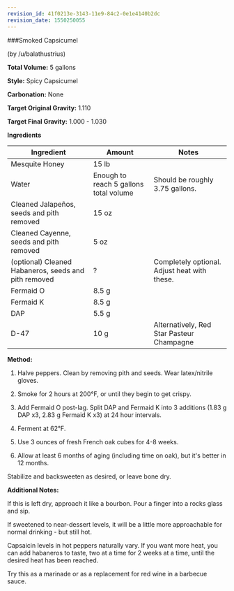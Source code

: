 ```yaml
---
revision_id: 41f0213e-3143-11e9-84c2-0e1e4140b2dc
revision_date: 1550250055
---
```


###Smoked Capsicumel

(by /u/balathustrius)

**Total Volume:** 5 gallons

**Style:** Spicy Capsicumel

**Carbonation:** None

**Target Original Gravity:** 1.110

**Target Final Gravity:** 1.000 - 1.030

**Ingredients**

Ingredient| Amount | Notes
---|---|---
Mesquite Honey| 15 lb |
Water | Enough to reach 5 gallons total volume | Should be roughly 3.75 gallons.
Cleaned Jalapeños, seeds and pith removed | 15 oz | 
Cleaned Cayenne, seeds and pith removed | 5 oz |
(optional) Cleaned Habaneros, seeds and pith removed | ? | Completely optional. Adjust heat with these.
Fermaid O | 8.5 g |
Fermaid K | 8.5 g | 
DAP | 5.5 g | 
D-47 | 10 g | Alternatively, Red Star Pasteur Champagne

**Method:**

1. Halve peppers. Clean by removing pith and seeds. Wear latex/nitrile gloves.

1. Smoke for 2 hours at 200°F, or until they begin to get crispy.

1. Add Fermaid O post-lag. Split DAP and Fermaid K into 3 additions (1.83 g DAP x3, 2.83 g Fermaid K x3) at 24 hour intervals.

1. Ferment at 62°F.

1. Use 3 ounces of fresh French oak cubes for 4-8 weeks.

1. Allow at least 6 months of aging (including time on oak), but it's better in 12 months.

Stabilize and backsweeten as desired, or leave bone dry.

**Additional Notes:**

If this is left dry, approach it like a bourbon. Pour a finger into a rocks glass and sip.

If sweetened to near-dessert levels, it will be a little more approachable for normal drinking - but still hot.

Capsaicin levels in hot peppers naturally vary. If you want more heat, you can add habaneros to taste, two at a time for 2 weeks at a time, until the desired heat has been reached.

Try this as a marinade or as a replacement for red wine in a barbecue sauce.